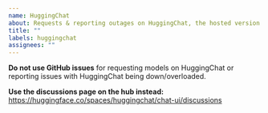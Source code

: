 ```yaml
---
name: HuggingChat
about: Requests & reporting outages on HuggingChat, the hosted version of chat-ui.
title: ""
labels: huggingchat
assignees: ""
---
```


**Do not use GitHub issues** for requesting models on HuggingChat or reporting issues with HuggingChat being down/overloaded.

**Use the discussions page on the hub instead:** https://huggingface.co/spaces/huggingchat/chat-ui/discussions
